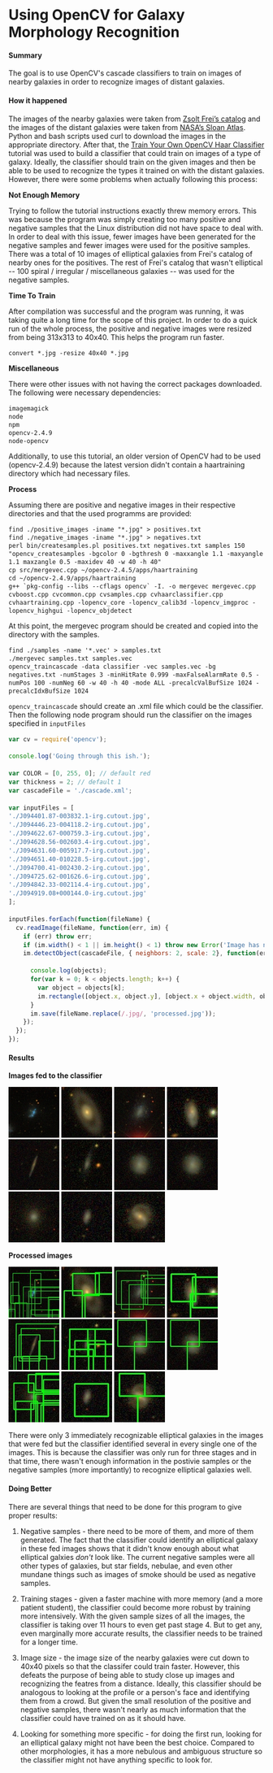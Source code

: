 # Using OpenCV for Galaxy Morphology Recognition 

#### Summary
The goal is to use OpenCV's cascade classifiers to train on images of nearby galaxies in order to  recognize images of distant galaxies. 

#### How it happened
The images of the nearby galaxies were taken from [Zsolt Frei’s catalog](http://www.zsolt-frei.net/catalog.htm) and the images of the distant galaxies were taken from [NASA’s Sloan Atlas](http://www.nsatlas.org/). Python and bash scripts used curl to download the images in the appropriate directory. After that, the [Train Your Own OpenCV Haar Classifier](http://coding-robin.de/2013/07/22/train-your-own-opencv-haar-classifier.html) tutorial was used to build a classifier that could train on images of a type of galaxy. Ideally, the classifier should train on the given images and then be able to be used to recognize the types it trained on with the distant galaxies. However, there were some problems when actually following this process:

**Not Enough Memory**

Trying to follow the tutorial instructions exactly threw memory errors. This was because the program was simply creating too many positive and negative samples that the Linux distribution did not have space to deal with. In order to deal with this issue, fewer images have been generated for the negative samples and fewer images were used for the positive samples. There was a total of 10 images of elliptical galaxies from Frei's catalog of nearby ones for the positives. The rest of Frei's catalog that wasn't elliptical -- 100 spiral / irregular / miscellaneous galaxies -- was used for the negative samples. 


**Time To Train**

After compilation was successful and the program was running, it was taking quite a long time for the scope of this project. In order to do a quick run of the whole process, the positive and negative images were resized from being 313x313 to 40x40. This helps the program run faster. 

```shell
convert *.jpg -resize 40x40 *.jpg 
```
**Miscellaneous**

There were other issues with not having the correct packages downloaded. The following were necessary dependencies:
```
imagemagick
node
npm
opencv-2.4.9
node-opencv
``` 

Additionally, to use this tutorial, an older version of OpenCV had to be used (opencv-2.4.9) because the latest version didn't contain a haartraining directory which had necessary files. 

**Process**

Assuming there are positive and negative images in their respective directories and that the used programms are provided:

```
find ./positive_images -iname "*.jpg" > positives.txt
find ./negative_images -iname "*.jpg" > negatives.txt
perl bin/createsamples.pl positives.txt negatives.txt samples 150 "opencv_createsamples -bgcolor 0 -bgthresh 0 -maxxangle 1.1 -maxyangle 1.1 maxzangle 0.5 -maxidev 40 -w 40 -h 40"
cp src/mergevec.cpp ~/opencv-2.4.5/apps/haartraining
cd ~/opencv-2.4.9/apps/haartraining
g++ `pkg-config --libs --cflags opencv` -I. -o mergevec mergevec.cpp cvboost.cpp cvcommon.cpp cvsamples.cpp cvhaarclassifier.cpp cvhaartraining.cpp -lopencv_core -lopencv_calib3d -lopencv_imgproc -lopencv_highgui -lopencv_objdetect
```
At this point, the mergevec program should be created and copied into the directory with the samples.

```
find ./samples -name '*.vec' > samples.txt
./mergevec samples.txt samples.vec
opencv_traincascade -data classifier -vec samples.vec -bg negatives.txt -numStages 3 -minHitRate 0.999 -maxFalseAlarmRate 0.5 -numPos 100 -numNeg 60 -w 40 -h 40 -mode ALL -precalcValBufSize 1024 -precalcIdxBufSize 1024
```
`opencv_traincascade` should create an .xml file which could be the classifier. Then the following node program should run the classifier on the images specified in `inputFiles`

```javascript
var cv = require('opencv');

console.log('Going through this ish.');

var COLOR = [0, 255, 0]; // default red
var thickness = 2; // default 1
var cascadeFile = './cascade.xml';

var inputFiles = [
'./J094401.87-003832.1-irg.cutout.jpg',
'./J094446.23-004118.2-irg.cutout.jpg',
'./J094622.67-000759.3-irg.cutout.jpg',
'./J094628.56-002603.4-irg.cutout.jpg',
'./J094631.60-005917.7-irg.cutout.jpg',
'./J094651.40-010228.5-irg.cutout.jpg',
'./J094700.41-002430.2-irg.cutout.jpg',
'./J094725.62-001626.6-irg.cutout.jpg',
'./J094842.33-002114.4-irg.cutout.jpg',
'./J094919.08+000144.0-irg.cutout.jpg'
];

inputFiles.forEach(function(fileName) {
  cv.readImage(fileName, function(err, im) { 
    if (err) throw err;
    if (im.width() < 1 || im.height() < 1) throw new Error('Image has no size');
    im.detectObject(cascadeFile, { neighbors: 2, scale: 2}, function(err, objects) { 
       
      console.log(objects); 
      for(var k = 0; k < objects.length; k++) { 
        var object = objects[k]; 
        im.rectangle([object.x, object.y], [object.x + object.width, object.y + object.height], COLOR, 2); 
      }
      im.save(fileName.replace(/.jpg/, 'processed.jpg')); 
    }); 
  }); 
});
```

#### Results

**Images fed to the classifier**

![](/classifier/J094401.87-003832.1-irg.cutout.jpg)
![](/classifier/J094651.40-010228.5-irg.cutout.jpg)
![](/classifier/J094446.23-004118.2-irg.cutout.jpg)
![](/classifier/J094700.41-002430.2-irg.cutout.jpg)
![](/classifier/J094622.67-000759.3-irg.cutout.jpg)
![](/classifier/J094725.62-001626.6-irg.cutout.jpg)
![](/classifier/J094628.56-002603.4-irg.cutout.jpg)
![](/classifier/J094628.56-002603.4-irg.cutout.jpg)
![](/classifier/J094842.33-002114.4-irg.cutout.jpg)
![](/classifier/J094631.60-005917.7-irg.cutout.jpg)
![](/classifier/J094919.08+000144.0-irg.cutout.jpg)

**Processed images**

![](/classifier/J094401.87-003832.1-irg.cutoutprocessed.jpg)
![](/classifier/J094651.40-010228.5-irg.cutoutprocessed.jpg)
![](/classifier/J094446.23-004118.2-irg.cutoutprocessed.jpg)
![](/classifier/J094700.41-002430.2-irg.cutoutprocessed.jpg)
![](/classifier/J094622.67-000759.3-irg.cutoutprocessed.jpg)
![](/classifier/J094725.62-001626.6-irg.cutoutprocessed.jpg)
![](/classifier/J094628.56-002603.4-irg.cutoutprocessed.jpg)
![](/classifier/J094628.56-002603.4-irg.cutoutprocessed.jpg)
![](/classifier/J094842.33-002114.4-irg.cutoutprocessed.jpg)
![](/classifier/J094631.60-005917.7-irg.cutoutprocessed.jpg)
![](/classifier/J094919.08+000144.0-irg.cutoutprocessed.jpg)

There were only 3 immediately recognizable elliptical galaxies in the images that were fed but the classifier identified several in every single one of the images. This is because the classifier was only run for three stages and in that time, there wasn't enough information in the postivie samples or the negative samples (more importantly) to recognize elliptical galaxies well.

#### Doing Better

There are several things that need to be done for this program to give proper results:

1. Negative samples - there need to be more of them, and more of them generated. The fact that the classifier could identify an elliptical galaxy in these fed images shows that it didn't know enough about what elliptical galxies *don't* look like. The current negative samples were all other types of galaxies, but star fields, nebulae, and even other mundane things such as images of smoke should be used as negative samples. 

1. Training stages - given a faster machine with more memory (and a more patient student), the classifier could become more robust by training more intensively. With the given sample sizes of all the images, the classifier is taking over 11 hours to even get past stage 4. But to get any, even marginally more accurate results, the classifier needs to be trained for a longer time.

1. Image size - the image size of the nearby galaxies were cut down to 40x40 pixels so that the classifer could train faster. However, this defeats the purpose of being able to study close up images and recognizing the featres from a distance. Ideally, this classifier should be analogous to looking at the profile or a person's face and identifying them from a crowd. But given the small resolution of the positive and negative samples, there wasn't nearly as much information that the classifier could have trained on as it should have. 

1. Looking for something more specific - for doing the first run, looking for an elliptical galaxy might not have been the best choice. Compared to other morphologies, it has a more nebulous and ambiguous structure so the classifier might not have anything specific to look for.